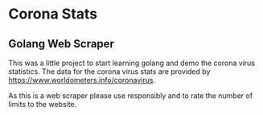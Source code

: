 # Corona Stats

## Golang Web Scraper

This was a little project to start learning golang and demo the corona virus statistics. The data for the corona virus stats are provided by https://www.worldometers.info/coronavirus.

As this is a web scraper please use responsibly and to rate the number of limits to the website. 
 